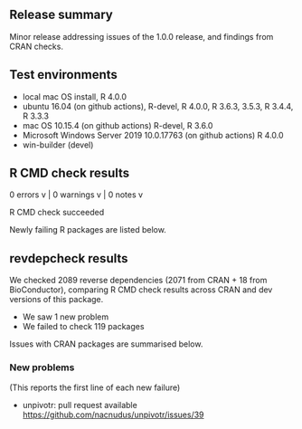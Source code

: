 ## Release summary

Minor release addressing issues of the 1.0.0 release, and findings from CRAN checks. 

## Test environments

* local mac OS install, R 4.0.0
* ubuntu 16.04 (on github actions), R-devel, R 4.0.0, R 3.6.3, 3.5.3, R 3.4.4, R 3.3.3
* mac OS 10.15.4 (on github actions) R-devel, R 3.6.0
* Microsoft Windows Server 2019 10.0.17763 (on github actions) R 4.0.0
* win-builder (devel)

## R CMD check results

0 errors v | 0 warnings v | 0 notes v

R CMD check succeeded

Newly failing R packages are listed below. 

## revdepcheck results

We checked 2089 reverse dependencies (2071 from CRAN + 18 from BioConductor), comparing R CMD check results across CRAN and dev versions of this package.

 * We saw 1 new problem
 * We failed to check 119 packages

Issues with CRAN packages are summarised below.

### New problems
(This reports the first line of each new failure)

* unpivotr: pull request available https://github.com/nacnudus/unpivotr/issues/39
